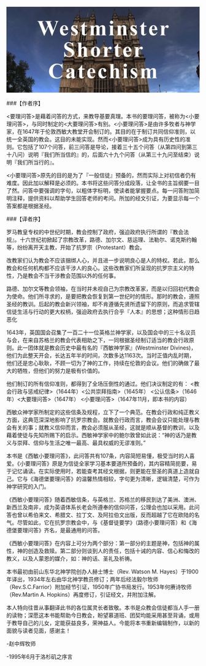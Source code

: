 
![cover](https://github.com/solomonqins/wes.github.io/blob/master/images/banner.jpg)

###【作者序】

<要理问答>是藉着问答的方式，来教导基要真理。本书的要理问答，被称为<小要理问答>，与同时制定的<大要理问答>有别。<小要理问答>是由许多牧者与神学家，在1647年于伦敦西敏大教堂开会制订的。其目的在于制订共同信仰准则，以统一全英国的教会。这目的未能实现。然而<小要理问答>成为具有历史性的准则。它包括了107个问答，前三问答是导论，接着三十五个问答（从第四问到第三十八问）说明『我们所当信的』的，后面六十九个问答（从第三十九问至结束）说明『我们所当行的』。

<小要理问答>原先的目的是为了『一般信徒』预备的，然而实际上对初信者仍有难度。因此加以解释是必须的。本书将这些问答分成段落，让全书的主旨纲要一目了然。问答中要强调的字句，以粗体字标明，使读者能掌握要点。每一问答附加简明注释，提供资料以帮助学生回答老师的考问。所加的经文引证，为要显示每一个答案都是根据圣经。


###【译者序】

罗马教皇专权的中世纪时期，教会控制了政府，强迫政府执行所谓的『教会法规』。十六世纪初掀起了宗教改革，路德、加尔文、慈运理、法勒尔、诺克斯约翰等，纷纷离开天主教，开始了抗罗宗（Protestant）教会。

改教家们认为教会不应该捆绑人心，并且进一步说明良心是人的特权。若此，那么教会和任何机构都不应该干涉人的良心。这些改教家们所呈现的抗罗宗主义的特性，乃是教会不当干涉教会范围以外的任何事。

路德、加尔文等教会领袖，在当时并未视自己为宗教改革家，而是以归回初代教会为使命。他们所寻求的，是要把教会恢复到第一世纪时的情形。那时的教会，遵照圣经的教训。后起的教会新兴领袖，却不肯遵循先贤所遗留下的原则，而追求管辖信徒生活与行动的更大权柄，强迫政府去执行合乎『人本』的思想；这种情形日趋恶化

1643年，英国国会召集了一百二十一位英格兰神学家，以及国会中的三十名议员与会，在来自苏格兰的教会代表相助之下，一同根据圣经制订适当的教会行政原则。此一团体就是教会历史中最有名的『西敏神学家』(Westminster Divines)，他们为此整天开会，长达五年半的时间，次数多达1163次。当时正值内乱时期，他们还是忠心耿耿，不顾一切为了神的工作，持续在伦敦的会议。他们的确做了最大的牺牲，但他们的努力是极有价值的。

他们制订的所有信仰准则，都得到了全场压倒性的通过。他们决议制定的有：
<教会行政与惩戒纪律>（1644年）<公共崇拜指南>（1645年）
<公认信条>（1646年）<大要理问答>（1647年）
<小要理问答>（1647年11月，即本书的内容）

西敏众神学家所制定的这些信条及规程，立下了一个典范。在教会行政和纯正教义方面，这典范深深地影响了抗罗宗教会。就教会行政而言，教会会议只能处理与教会有关的事；就教义信仰而言，教会必须服从圣经，这就是顺从基督的教训，以及藉着使徒与先知所赐下的启示。西敏神学家中的鲍尔敦曾如此说：“神的话乃是教义与崇拜、信仰与生活之唯一最高、最具权威的无谬准则。”

本书是《西敏小要理问答》，此问答共有107条，内容简短易懂，极受当时的人喜爱。《小要理问答》原是为信徒全家学习基本要道所预备的，其内容精简扼要，易于记忆诵读。在实际使用时，若能查考其经文根据，则更能在至圣的真道上造就自己。它与《海德堡要理问答》的温馨热情相较，字句更为清晰，逻辑清楚，可作为神学研究的入门。

《西敏小要理问答》随着西敏信条，与英格兰、苏格兰的移民到达了美洲、澳洲、新西兰及南非，成为英语体系长老会所遵奉的信仰问答，公理会也加以采用。此问答也曾以希伯来文、希腊文、拉丁文、及阿拉伯文出版，反而超越了它在欧陆的名气。尽管如此，它在抗罗宗教会中，与《基督徒要学》（路德小要理问答）和《海德堡要理问答》齐名，是最通用的问答。

《西敏小要理问答》在内容上可分为两个部分：第一部分的主题是神，包括神的属性，神的创造及救赎。第二部分则谈到人的责任，包括十诫的内容、信心和悔改的教义，以及人蒙恩的媒介，如：神的话、圣礼及祈祷。

本书最初由前山东华北神学院创办人赫士博士（Rev. Watson  M. Hayes）于1900年译出，1934年左右由华北神学教员修订；两年后经法毅尔牧师（Rev.S.C.Farrior）附加经节引证，1950年广协书局发行。1953年何赓诗牧师（Rev.Martin A. Hopkins）再度修订，引证经文，并附加注解。

本人特向往昔从事翻译此书的各位属灵长者致敬。本书是众教会信徒都当人手一册的读物；深愿这本书能帮助今日教会，盼望慕道班、团契均能采用甚至背诵，或用于教导自己的儿女，定能获益良多，荣神益人。今能将本书重新编辑制作，以新的面貌与读者见面，感谢主！

-赵中辉牧师

-1995年6月于洛杉矶之序言


